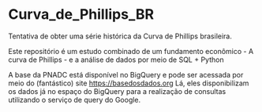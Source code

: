 # Curva_de_Phillips_BR
Tentativa de obter uma série histórica da Curva de Phillips brasileira.

Este repositório é um estudo combinado de um fundamento econômico - A curva de Phillips - e a análise de dados por meio de SQL + Python

A base da PNADC está disponível no BigQuery e pode ser acessada por meio do (fantástico) site https://basedosdados.org
Lá, eles disponibilizam os dados já no espaço do BigQuery para a realização de consultas utilizando o serviço de query do Google.
